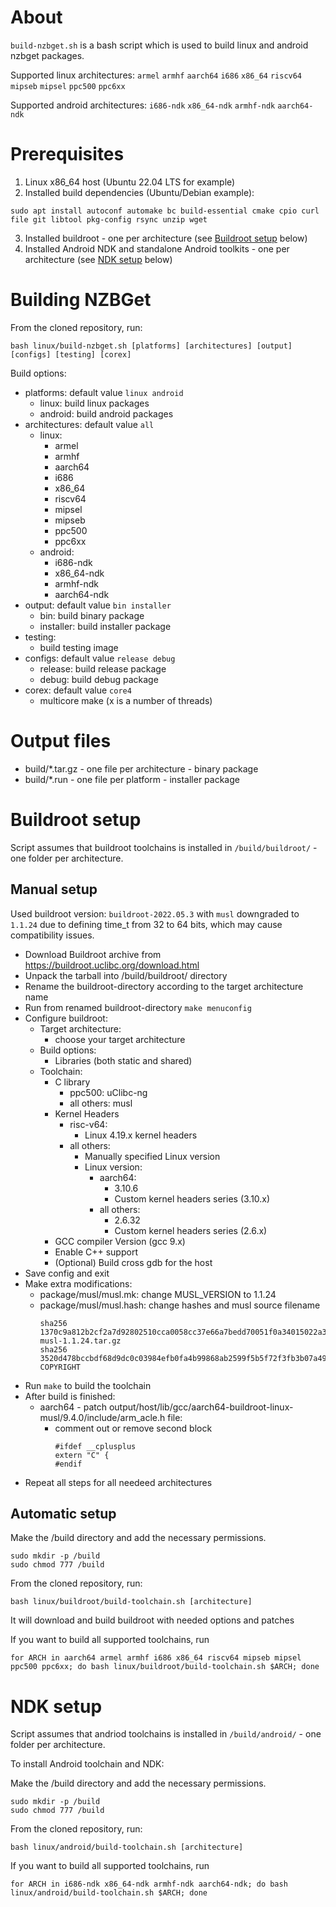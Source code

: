 # About

`build-nzbget.sh` is a bash script which is used to build linux and android nzbget packages.

Supported linux architectures: `armel` `armhf` `aarch64` `i686` `x86_64` `riscv64` `mipseb` `mipsel` `ppc500` `ppc6xx`

Supported android architectures: `i686-ndk` `x86_64-ndk` `armhf-ndk` `aarch64-ndk`

# Prerequisites

1. Linux x86_64 host (Ubuntu 22.04 LTS for example)
2. Installed build dependencies (Ubuntu/Debian example):
```
sudo apt install autoconf automake bc build-essential cmake cpio curl file git libtool pkg-config rsync unzip wget
```
3. Installed buildroot - one per architecture (see [Buildroot setup](#buildroot-setup) below)
4. Installed Android NDK and standalone Android toolkits - one per architecture (see [NDK setup](#ndk-setup) below)

# Building NZBGet

From the cloned repository, run:
```
bash linux/build-nzbget.sh [platforms] [architectures] [output] [configs] [testing] [corex]
```

Build options:
- platforms: default value `linux android`
    - linux: build linux packages
    - android: build android packages
- architectures: default value `all`
    - linux:
        - armel
        - armhf
        - aarch64
        - i686
        - x86_64
        - riscv64
        - mipsel
        - mipseb
        - ppc500
        - ppc6xx
    - android:
        - i686-ndk
        - x86_64-ndk
        - armhf-ndk
        - aarch64-ndk
- output: default value `bin installer`
    - bin: build binary package
    - installer: build installer package
- testing:
    - build testing image
- configs: default value `release debug`
    - release: build release package
    - debug: build debug package
- corex: default value `core4`
    - multicore make (x is a number of threads)

# Output files

- build/*.tar.gz - one file per architecture - binary package
- build/*.run - one file per platform - installer package

# Buildroot setup

Script assumes that buildroot toolchains is installed in `/build/buildroot/` - one folder per architecture.

## Manual setup

Used buildroot version: `buildroot-2022.05.3` with `musl` downgraded to `1.1.24` due to defining time_t from 32 to 64 bits, which may cause compatibility issues.

- Download Buildroot archive from https://buildroot.uclibc.org/download.html
- Unpack the tarball into /build/buildroot/ directory
- Rename the buildroot-directory according to the target architecture name
- Run from renamed buildroot-directory `make menuconfig`
- Configure buildroot:
    - Target architecture:
        - choose your target architecture
    - Build options:
        - Libraries (both static and shared)
    - Toolchain:
        - C library
            - ppc500: uClibc-ng
            - all others: musl
        - Kernel Headers
            - risc-v64:
                - Linux 4.19.x kernel headers
            - all others:
                - Manually specified Linux version
                - Linux version:
                    - aarch64:
                        - 3.10.6
                        - Custom kernel headers series (3.10.x)
                    - all others:
                        - 2.6.32
                        - Custom kernel headers series (2.6.x)
        - GCC compiler Version (gcc 9.x)
        - Enable C++ support
        - (Optional) Build cross gdb for the host
- Save config and exit
- Make extra modifications:
    - package/musl/musl.mk: change MUSL_VERSION to 1.1.24
    - package/musl/musl.hash: change hashes and musl source filename
        ```
        sha256  1370c9a812b2cf2a7d92802510cca0058cc37e66a7bedd70051f0a34015022a3  musl-1.1.24.tar.gz
        sha256  3520d478bccbdf68d9dc0c03984efb0fa4b99868ab2599f5b5f72f3fb3b07a49  COPYRIGHT
        ```
- Run `make` to build the toolchain
- After build is finished:
    - aarch64 - patch output/host/lib/gcc/aarch64-buildroot-linux-musl/9.4.0/include/arm_acle.h file:
        - comment out or remove second block
            ```
            #ifdef __cplusplus
            extern "C" {
            #endif
            ```
- Repeat all steps for all needeed architectures

## Automatic setup

Make the /build directory and add the necessary permissions.
```
sudo mkdir -p /build
sudo chmod 777 /build
```
From the cloned repository, run:
```
bash linux/buildroot/build-toolchain.sh [architecture]
```
It will download and build buildroot with needed options and patches

If you want to build all supported toolchains, run
```
for ARCH in aarch64 armel armhf i686 x86_64 riscv64 mipseb mipsel ppc500 ppc6xx; do bash linux/buildroot/build-toolchain.sh $ARCH; done
```

# NDK setup

Script assumes that andriod toolchains is installed in `/build/android/` - one folder per architecture.

To install Android toolchain and NDK:

Make the /build directory and add the necessary permissions.
```
sudo mkdir -p /build
sudo chmod 777 /build
```

From the cloned repository, run:
```
bash linux/android/build-toolchain.sh [architecture]
```

If you want to build all supported toolchains, run
```
for ARCH in i686-ndk x86_64-ndk armhf-ndk aarch64-ndk; do bash linux/android/build-toolchain.sh $ARCH; done
```
